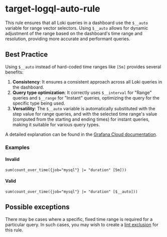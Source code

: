 # target-logql-auto-rule

This rule ensures that all Loki queries in a dashboard use the `$__auto` variable for range vector selectors. Using `$__auto` allows for dynamic adjustment of the range based on the dashboard's time range and resolution, providing more accurate and performant queries.

## Best Practice

Using `$__auto` instead of hard-coded time ranges like `[5m]` provides several benefits:

1. **Consistency**: It ensures a consistent approach across all Loki queries in the dashboard.
2. **Query type optimization**: It correctly uses `$__interval` for "Range" queries and `$__range` for "Instant" queries, optimizing the query for the specific type being used.
3. **Versatility**: The `$__auto` variable is automatically substituted with the step value for range queries, and with the selected time range's value (computed from the starting and ending times) for instant queries, making it suitable for various query types.

A detailed explanation can be found in the [Grafana Cloud documentation](https://grafana.com/docs/grafana-cloud/connect-externally-hosted/data-sources/loki/template-variables/#use-__auto-variable-for-loki-metric-queries).

### Examples

#### Invalid

```logql
sum(count_over_time({job="mysql"} |= "duration" [5m]))
```

#### Valid

```logql
sum(count_over_time({job="mysql"} |= "duration" [$__auto]))
```

## Possible exceptions

There may be cases where a specific, fixed time range is required for a particular query. In such cases, you may wish to create a [lint exclusion](../index.md#exclusions-and-warnings) for this rule.
